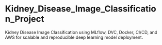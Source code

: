 # Kidney_Disease_Image_Classification_Project
Kidney Disease Image Classification using MLflow, DVC, Docker, CI/CD, and AWS for scalable and reproducible deep learning model deployment.
